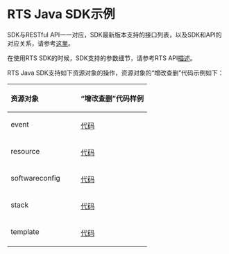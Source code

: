 # RTS Java SDK示例<a name="sdk_01_0017"></a>

SDK与RESTful API一一对应，SDK最新版本支持的接口列表，以及SDK和API的对应关系，请参考[这里](Java-RTS.md)。

在使用RTS SDK的时候，SDK支持的参数细节，请参考RTS API[描述](https://support.huaweicloud.com/api-rts/rts_03_0007.html)。

RTS Java SDK支持如下资源对象的操作，资源对象的“增改查删”代码示例如下：

<a name="table69942814107"></a>
<table><thead align="left"><tr id="row15180182891018"><th class="cellrowborder" valign="top" width="50%" id="mcps1.1.3.1.1"><p id="p81801228161018"><a name="p81801228161018"></a><a name="p81801228161018"></a>资源对象</p>
</th>
<th class="cellrowborder" valign="top" width="50%" id="mcps1.1.3.1.2"><p id="p318020283109"><a name="p318020283109"></a><a name="p318020283109"></a>“增改查删”代码样例</p>
</th>
</tr>
</thead>
<tbody><tr id="row131808282102"><td class="cellrowborder" valign="top" width="50%" headers="mcps1.1.3.1.1 "><p id="p118092813104"><a name="p118092813104"></a><a name="p118092813104"></a>event</p>
</td>
<td class="cellrowborder" valign="top" width="50%" headers="mcps1.1.3.1.2 "><p id="p918017283106"><a name="p918017283106"></a><a name="p918017283106"></a><a href="https://github.com/huaweicloud/huaweicloud-sdk-java/blob/master/examples/rts/EventsServiceDemo.java" target="_blank" rel="noopener noreferrer">代码</a></p>
</td>
</tr>
<tr id="row18180172813109"><td class="cellrowborder" valign="top" width="50%" headers="mcps1.1.3.1.1 "><p id="p618011289106"><a name="p618011289106"></a><a name="p618011289106"></a>resource</p>
</td>
<td class="cellrowborder" valign="top" width="50%" headers="mcps1.1.3.1.2 "><p id="p2018018287100"><a name="p2018018287100"></a><a name="p2018018287100"></a><a href="https://github.com/huaweicloud/huaweicloud-sdk-java/blob/master/examples/rts/ResourceServiceDemo.java" target="_blank" rel="noopener noreferrer">代码</a></p>
</td>
</tr>
<tr id="row13180142813106"><td class="cellrowborder" valign="top" width="50%" headers="mcps1.1.3.1.1 "><p id="p101801228101017"><a name="p101801228101017"></a><a name="p101801228101017"></a>softwareconfig</p>
</td>
<td class="cellrowborder" valign="top" width="50%" headers="mcps1.1.3.1.2 "><p id="p8180172821015"><a name="p8180172821015"></a><a name="p8180172821015"></a><a href="https://github.com/huaweicloud/huaweicloud-sdk-java/blob/master/examples/rts/SoftwareConfigServiceDemo.java" target="_blank" rel="noopener noreferrer">代码</a></p>
</td>
</tr>
<tr id="row1918016289107"><td class="cellrowborder" valign="top" width="50%" headers="mcps1.1.3.1.1 "><p id="p1618062831016"><a name="p1618062831016"></a><a name="p1618062831016"></a>stack</p>
</td>
<td class="cellrowborder" valign="top" width="50%" headers="mcps1.1.3.1.2 "><p id="p121804288104"><a name="p121804288104"></a><a name="p121804288104"></a><a href="https://github.com/huaweicloud/huaweicloud-sdk-java/blob/master/examples/rts/StackServiceDemo.java" target="_blank" rel="noopener noreferrer">代码</a></p>
</td>
</tr>
<tr id="row1418020288105"><td class="cellrowborder" valign="top" width="50%" headers="mcps1.1.3.1.1 "><p id="p6180132813101"><a name="p6180132813101"></a><a name="p6180132813101"></a>template</p>
</td>
<td class="cellrowborder" valign="top" width="50%" headers="mcps1.1.3.1.2 "><p id="p81801228201017"><a name="p81801228201017"></a><a name="p81801228201017"></a><a href="https://github.com/huaweicloud/huaweicloud-sdk-java/blob/master/examples/rts/TemplateServiceDemo.java" target="_blank" rel="noopener noreferrer">代码</a></p>
</td>
</tr>
</tbody>
</table>

